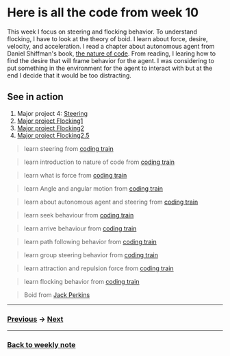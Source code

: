 # Here is all the code from week 10

This week I focus on steering and flocking behavior. To understand flocking, I have to look at the theory of boid. I learn about force, desire, velocity, and acceleration. I read a chapter about autonomous agent from Daniel Shiffman's book, [the nature of code](https://natureofcode.com/book/chapter-6-autonomous-agents/). From reading, I learing how to find the desire that will frame behavior for the agent. I was considering to put something in the environment for the agent to interact with but at the end I decide that it would be too distracting. 

## See in action
1. Major project 4: [Steering](https://napasornc.github.io/c0dew0rd/processing/week10/MajorProject4/)
2. [Major project Flocking1](https://napasornc.github.io/c0dew0rd/processing/week10/MajorProjectFlocking1/)
3. [Major project Flocking2](https://napasornc.github.io/c0dew0rd/processing/week10/MajorProjectFlocking2/)
4. [Major project Flocking2.5](https://napasornc.github.io/c0dew0rd/processing/week10/MajorProjectFlocking2_5/)


> learn steering from [coding train](https://youtu.be/4zhJlkGQTvU)

> learn introduction to nature of code from [coding train](https://youtu.be/6vX8wT1G798?list=PLRqwX-V7Uu6aFlwukCmDf0-1-uSR7mklK)

> learn what is force from [coding train](https://youtu.be/II1A3bBo6gM?list=PLRqwX-V7Uu6aFlwukCmDf0-1-uSR7mklK)

> learn Angle and angular motion from [coding train](https://youtu.be/qMq-zd6hguc?list=PLRqwX-V7Uu6aFlwukCmDf0-1-uSR7mklK)

> learn about autonomous agent and steering from [coding train](https://youtu.be/JIz2L4tn5kM?list=PLRqwX-V7Uu6aFlwukCmDf0-1-uSR7mklK)

> learn seek behaviour from [coding train](https://youtu.be/4zhJlkGQTvU?list=PLRqwX-V7Uu6aFlwukCmDf0-1-uSR7mklK)

> learn arrive behaviour from [coding train](https://youtu.be/2CL1maXeQCI?list=PLRqwX-V7Uu6aFlwukCmDf0-1-uSR7mklK)

> learn path following behavior from [coding train](https://youtu.be/2qGsBClh3hE?list=PLRqwX-V7Uu6aFlwukCmDf0-1-uSR7mklK)

> learn group steering behavior from [coding train](https://youtu.be/fWqOdLI944M?list=PLRqwX-V7Uu6aFlwukCmDf0-1-uSR7mklK)

> learn attraction and repulsion force from [coding train](https://youtu.be/OAcXnzRNiCY?list=PLRqwX-V7Uu6aFlwukCmDf0-1-uSR7mklK)

> learn flocking behavior from [coding train](https://youtu.be/mhjuuHl6qHM)

> Boid from [Jack Perkins](https://github.com/jackaperkins/boids/blob/master/Boid.pde)

---------------------------------------------------
### [Previous](https://github.com/napasornc/c0dew0rd/tree/master/processing/week%2009) -> [Next](https://github.com/napasornc/c0dew0rd/tree/master/processing/week%2011)  

--------------------------------------------------
### [Back to weekly note](https://napasornc.github.io/c0dew0rd/)


